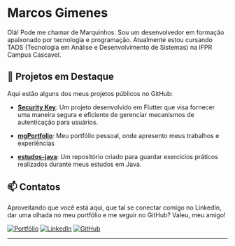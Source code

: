 # Marcos Gimenes
Olá! Pode me chamar de Marquinhos. Sou um desenvolvedor em formação apaixonado por tecnologia e programação.
Atualmente estou cursando TADS (Tecnologia em Análise e Desenvolvimento de Sistemas) na IFPR Campus Cascavel.

## 🚀 Projetos em Destaque

Aqui estão alguns dos meus projetos públicos no GitHub:

- [**Security Key**](https://github.com/MarcosFGimenes/security-key): Um projeto desenvolvido em Flutter que visa fornecer uma maneira segura e eficiente de gerenciar mecanismos de autenticação para usuários.

- [**mgPortfolio**](https://github.com/MarcosFGimenes/mgPortfolio): Meu portfólio pessoal, onde apresento meus trabalhos e experiências

- [**estudos-java**](https://github.com/MarcosFGimenes/estudos-java): Um repositório criado para guardar exercícios práticos realizados durante meus estudos em Java. 

## 📫 Contatos
Aproveitando que você está aqui, que tal se conectar comigo no LinkedIn, dar uma olhada no meu portfólio e me seguir no GitHub? Valeu, meu amigo!

[![Portfólio](https://img.shields.io/badge/meu_portfolio-000?style=for-the-badge&logo=ko-fi&logoColor=white)](https://marcosgimenes.vercel.app/)
[![LinkedIn](https://img.shields.io/badge/LinkedIn-0077B5?style=for-the-badge&logo=linkedin&logoColor=white)](https://www.linkedin.com/in/marcosfgimenes)
[![GitHub](https://img.shields.io/badge/GitHub-100000?style=for-the-badge&logo=github&logoColor=white)](https://github.com/MarcosFGimenes)

---
